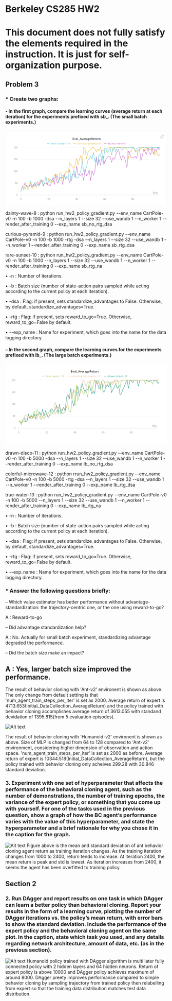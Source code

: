 Berkeley CS285 HW2
==================
# This document does not fully satisfy the elements required in the instruction. It is just for self-organization purpose.
## Problem 3
### * Create two graphs:

#### - In the first graph, compare the learning curves (average return at each iteration) for the experiments prefixed with sb_. (The small batch experiments.)
![Alt text](./pictures/small_batch.png "Small Batch Training Curve")

dainty-wave-8 : python run_hw2_policy_gradient.py --env_name CartPole-v0 -n 100 -b 1000 -dsa --n_layers 1 --size 32 --use_wandb 1 --n_worker 1 --render_after_training 0 --exp_name sb_no_rtg_dsa

curious-pyramid-9 : python run_hw2_policy_gradient.py --env_name CartPole-v0 -n 100 -b 1000 -rtg -dsa --n_layers 1 --size 32 --use_wandb 1 --n_worker 1 --render_after_training 0 --exp_name sb_rtg_dsa

rare-sunset-10 : python run_hw2_policy_gradient.py --env_name CartPole-v0 -n 100 -b 1000 --n_layers 1 --size 32 --use_wandb 1 --n_worker 1 --render_after_training 0 --exp_name sb_rtg_na

• -n : Number of iterations.

• -b : Batch size (number of state-action pairs sampled while acting according to the
current policy at each iteration).

• -dsa : Flag: if present, sets standardize_advantages to False. Otherwise, by
default, standardize_advantages=True.

• -rtg : Flag: if present, sets reward_to_go=True. Otherwise, reward_to_go=False
by default.

• --exp_name : Name for experiment, which goes into the name for the data logging
directory.

#### – In the second graph, compare the learning curves for the experiments prefixed with lb_. (The large batch experiments.)
![Alt text](./pictures/large_batch.png "Large Batch Training Curve")

drawn-disco-11 : python run_hw2_policy_gradient.py --env_name CartPole-v0 -n 100 -b 5000 -dsa --n_layers 1 --size 32 --use_wandb 1 --n_worker 1 --render_after_training 0 --exp_name lb_no_rtg_dsa

colorful-microwave-12 : python rrun_hw2_policy_gradient.py --env_name CartPole-v0 -n 100 -b 5000 -rtg -dsa --n_layers 1 --size 32 --use_wandb 1 --n_worker 1 --render_after_training 0 --exp_name lb_rtg_dsa

true-water-13 : python run_hw2_policy_gradient.py --env_name CartPole-v0 -n 100 -b 5000 --n_layers 1 --size 32 --use_wandb 1 --n_worker 1 --render_after_training 0 --exp_name lb_rtg_na

• -n : Number of iterations.

• -b : Batch size (number of state-action pairs sampled while acting according to the
current policy at each iteration).

• -dsa : Flag: if present, sets standardize_advantages to False. Otherwise, by
default, standardize_advantages=True.

• -rtg : Flag: if present, sets reward_to_go=True. Otherwise, reward_to_go=False
by default.

• --exp_name : Name for experiment, which goes into the name for the data logging
directory.

### * Answer the following questions briefly:

– Which value estimator has better performance without advantage-standardization: the trajectory-centric one, or the one using reward-to-go?

  A : Reward-to-go
  
– Did advantage standardization help?

  A : No. Actually for small batch experiment, standardizing advantage degraded the performance.
  
– Did the batch size make an impact?

  A : Yes, larger batch size improved the performance.
---------------------------------------
The result of behavior cloning with 'Ant-v2' environent is shown as above. The only change from default setting is that 'num_agent_train_steps_per_iter' is set as 2000.
Average return of expert is 4713.653(Initial_DataCollection_AverageReturn) and the policy trained with behavior cloning accomplishes average return of 3613.055 with standand devidation of 1395.815(from 5 evaluation episodes).

![Alt text](./pictures/Humanoid_BC.png "Behavior Cloning of Humanoid")

The result of behavior cloning with 'Humanoid-v2' environent is shown as above. Size of MLP is changed from 64 to 128 compared to 'Ant-v2' environment, considering higher dimension of observation and action space. 'num_agent_train_steps_per_iter' is set as 2000 as before. 
Average return of expert is 10344.518(Initial_DataCollection_AverageReturn), but the policy trained with behavior cloning only acheives 299.28 with 30.846 standard deviation. 


### 3. Experiment with one set of hyperparameter that affects the performance of the behavioral cloning agent, such as the number of demonstrations, the number of training epochs, the variance of the expert policy, or something that you come up with yourself. For one of the tasks used in the previous question, show a graph of how the BC agent’s performance varies with the value of this hyperparameter, and state the hyperparameter and a brief rationale for why you chose it in the caption for the graph.


![Alt text](./pictures/Retrun_Iteration.jpg "Mean and Standard Deviation of Return with Training Iteration")
Figure above is the mean and standard deviation of ant behavior cloning agent return as training iteration changes. As the training iteration changes from 1000 to 2400, return tends to increase. At iteration 2400, the mean return is peak and std is lowest. As iteration increases from 2400, it seems the agent has been overfitted to training policy.

## Section 2

### 2. Run DAgger and report results on one task in which DAgger can learn a better policy than behavioral cloning. Report your results in the form of a learning curve, plotting the number of DAgger iterations vs. the policy’s mean return, with error bars to show the standard deviation. Include the performance of the expert policy and the behavioral cloning agent on the same plot. In the caption, state which task you used, and any details regarding network architecture, amount of data, etc. (as in the previous section).


![Alt text](./pictures/Humanoid_DAgger.png "Return of DAgger and Expert Policy")
Humanoid policy trained with DAgger algorithm is multi later fully connected policy with 2 hidden layers and 64 hidden neurons. Return of expert policy is above 10000 and DAgger policy achieves maximum of around 8000. DAgger preety improves performance compared to simple behavior cloning by sampling trajectory from trained policy then relabelling from expert so that the training data distribution matches test data distribution.
